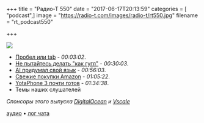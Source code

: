 +++
title = "Радио-Т 550"
date = "2017-06-17T20:13:59"
categories = [ "podcast",]
image = "https://radio-t.com/images/radio-t/rt550.jpg"
filename = "rt_podcast550"

+++

![](https://radio-t.com/images/radio-t/rt550.jpg)

- [Пробел или tab](https://stackoverflow.blog/2017/06/15/developers-use-spaces-make-money-use-tabs/) - *00:03:02*.
- [Не пытайтесь делать "как гугл"](https://blog.bradfieldcs.com/you-are-not-google-84912cf44afb?gi=458c980ef63b) - *00:30:03*.
- [AI придумал свой язык](https://futurism.com/a-facebook-ai-unexpectedly-created-its-own-unique-language/) - *00:56:03*.
- [Свежие покупки Amazon](https://www.wired.com/story/slack-complete-amazon-empire-acquisition/) - *01:05:22*.
- [YotaPhone 3 почти готов](https://www.theverge.com/circuitbreaker/2017/6/16/15821268/yotaphone-3-price-release-date) - *01:34:38*.
- Темы наших слушателей

*Спонсоры этого выпуска [DigitalOcean](https://www.digitalocean.com) и [Vscale](http://bit.ly/radio-t_vscale)*

[аудио](http://cdn.radio-t.com/rt_podcast550.mp3) • [лог чата](http://chat.radio-t.com/logs/radio-t-550.html)
<audio src="http://cdn.radio-t.com/rt_podcast550.mp3" preload="none"></audio>
